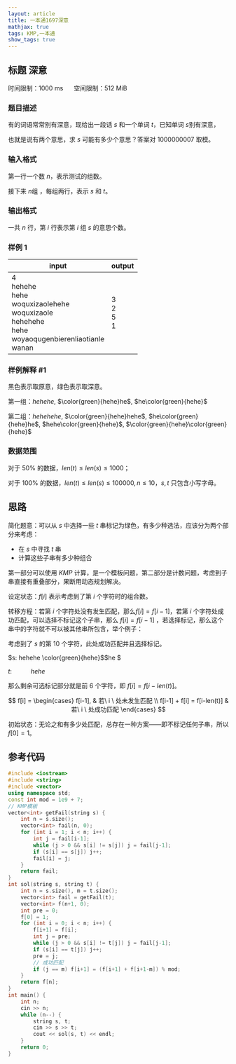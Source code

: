 ```yaml
---
layout: article
title: 一本通1697深意
mathjax: true
tags: KMP,一本通
show_tags: true
---
```


<!--more-->

## 标题 深意

时间限制：1000 ms $\quad$ 空间限制：512 MiB

### 题目描述

有的词语常常别有深意，现给出一段话 $s$ 和一个单词 $t$，已知单词 $s$别有深意，

也就是说有两个意思，求 $s$ 可能有多少个意思？答案对 $1000000007$ 取模。

### 输入格式

第一行一个数 $n$，表示测试的组数。

接下来 $n$组 ，每组两行，表示 $s$ 和 $t$。

### 输出格式

一共 $n$ 行，第 $i$ 行表示第 $i$ 组 $s$ 的意思个数。

### 样例 1

| input       | output |
| ----------- | ------ |
|  4<br/>hehehe<br/>hehe<br/>woquxizaolehehe<br/>woquxizaole<br/>hehehehe<br/>hehe<br/>woyaoqugenbierenliaotianle<br/>wanan|   3<br/>2<br/>5<br/>1  |

### 样例解释 #1

黑色表示取原意，绿色表示取深意。

第一组：$hehehe$, $\color{green}{hehe}he$, $he\color{green}{hehe}$

第二组：$hehehehe$, $\color{green}{hehe}hehe$, $he\color{green}{hehe}he$, $hehe\color{green}{hehe}$, $\color{green}{hehe}\color{green}{hehe}$

### 数据范围

对于 $50\%$ 的数据，$len(t) \leq len(s) \leq 1000$；

对于 $100\%$ 的数据，$len(t) \leq len(s) \leq 100000, n \leq 10$，$s,t$ 只包含小写字母。

## 思路

简化题意：可以从 $s$ 中选择一些 $t$ 串标记为绿色，有多少种选法，应该分为两个部分来考虑：

- 在 $s$ 中寻找 $t$ 串
- 计算这些子串有多少种组合

第一部分可以使用 $KMP$ 计算，是一个模板问题，第二部分是计数问题，考虑到子串直接有重叠部分，果断用动态规划解决。

设定状态：$f[i]$ 表示考虑到了第 $i$ 个字符时的组合数。

转移方程：若第 $i$ 个字符处没有发生匹配，那么$f[i] = f[i-1]$，若第 $i$ 个字符处成功匹配，可以选择不标记这个子串，那么 $f[i] = f[i-1]$ ，若选择标记，那么这个串中的字符就不可以被其他串所包含，举个例子：

考虑到了 $s$ 的第 $10$ 个字符，此处成功匹配并且选择标记。

$s: hehehe \color{green}{hehe}$$he $

$t: \ \ \ \ \ \ \ \ \ \ \  hehe$

那么剩余可选标记部分就是前 $6$ 个字符，即 $f[i] = f[i-len(t)]$。

$$
f[i] =
\begin{cases}
f[i-1],  & 若\  i \ 处未发生匹配 \\
f[i-1] + f[i] = f[i-len(t)] & 若\  i \ 处成功匹配
\end{cases}
$$

初始状态：无论之和有多少处匹配，总存在一种方案——即不标记任何子串，所以 $f[0] = 1$。

## 参考代码

```cpp
#include <iostream>
#include <string>
#include <vector>
using namespace std;
const int mod = 1e9 + 7;
// KMP模板
vector<int> getFail(string s) {
    int n = s.size();
    vector<int> fail(n, 0);
    for (int i = 1; i < n; i++) {
        int j = fail[i-1];
        while (j > 0 && s[i] != s[j]) j = fail[j-1];
        if (s[i] == s[j]) j++;
        fail[i] = j;
    }
    return fail;
}
int sol(string s, string t) {
    int n = s.size(), m = t.size();
    vector<int> fail = getFail(t);
    vector<int> f(n+1, 0);
    int pre = 0;
    f[0] = 1;
    for (int i = 0; i < n; i++) {
        f[i+1] = f[i];
        int j = pre;
        while (j > 0 && s[i] != t[j]) j = fail[j-1];
        if (s[i] == t[j]) j++;
        pre = j;
        // 成功匹配
        if (j == m) f[i+1] = (f[i+1] + f[i+1-m]) % mod;
    }
    return f[n];
}
int main() {
    int n;
    cin >> n;
    while (n--) {
        string s, t;
        cin >> s >> t;
        cout << sol(s, t) << endl;
    }
    return 0;
}
```
